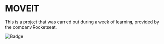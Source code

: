 # MOVEIT

This is a project that was carried out during a week of learning, provided by the company Rocketseat.

![Badge](https://img.shields.io/badge/Wallace-Junior-%237159c1?style=for-the-badge&logo=ghost)
